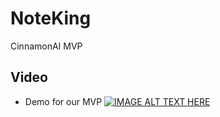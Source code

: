 # NoteKing
CinnamonAI MVP
## Video
* Demo for our MVP
[![IMAGE ALT TEXT HERE](https://img.youtube.com/vi/AbAIDW5g1Dg/0.jpg)](https://www.youtube.com/watch?v=AbAIDW5g1Dg "NoteKing")

